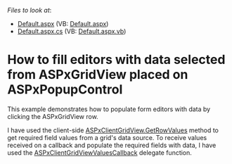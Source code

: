 <!-- default file list -->
*Files to look at*:

* [Default.aspx](./CS/WebSite/Default.aspx) (VB: [Default.aspx](./VB/WebSite/Default.aspx))
* [Default.aspx.cs](./CS/WebSite/Default.aspx.cs) (VB: [Default.aspx.vb](./VB/WebSite/Default.aspx.vb))
<!-- default file list end -->
# How to fill editors with data selected from ASPxGridView placed on ASPxPopupControl


<p>This example demonstrates how to populate form editors with data by clicking the ASPxGridView row.</p><p>I have used the client-side <a href="http://documentation.devexpress.com/#AspNet/DevExpressWebASPxGridViewScriptsASPxClientGridView_GetRowValuestopic"><u>ASPxClientGridView.GetRowValues</u></a> method to get required field values from a grid's data source. To receive values received on a callback and populate the required fields with data, I have used the <a href="http://documentation.devexpress.com/#AspNet/DevExpressWebASPxGridViewScriptsASPxClientGridViewValuesCallbacktopic"><u>ASPxClientGridViewValuesCallback</u></a> delegate function. </p>

<br/>


